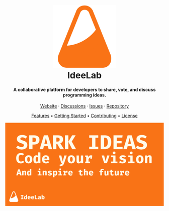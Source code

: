 
<h1 align="center">
  <br>
  <a href="https://www.ideelab.cc/"><img src="./apps/web/public/favicon.png" alt="IdeeLab" width="200"></a>
  <br>
  IdeeLab
  <br>
</h1>

<h4 align="center">A collaborative platform for developers to share, vote, and discuss programming ideas.</h4>

<p align="center">
  <a href="https://ideelab.cc">Website</a> · 
  <a href="https://github.com/An4s0/IdeeLab/discussions">Discussions</a> · 
  <a href="https://github.com/An4s0/IdeeLab/issues">Issues</a> · 
  <a href="https://github.com/An4s0/IdeeLab">Repository</a>
</p>

<p align="center">
  <a href="#features">Features</a> •
  <a href="#getting-started">Getting Started</a> •
  <a href="#contributing">Contributing</a> •
  <a href="#license">License</a>
</p>

![screenshot](./apps/web/public/og-image.png)
